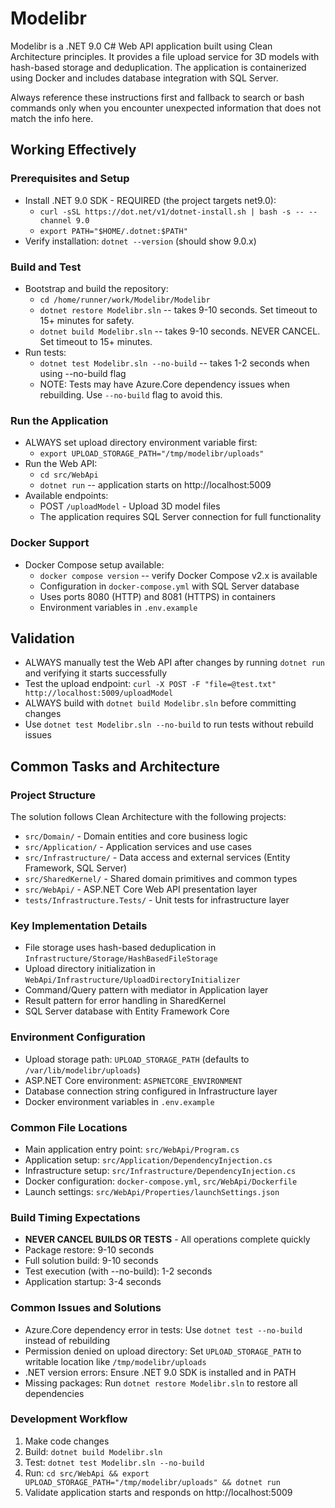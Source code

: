 # Modelibr
Modelibr is a .NET 9.0 C# Web API application built using Clean Architecture principles. It provides a file upload service for 3D models with hash-based storage and deduplication. The application is containerized using Docker and includes database integration with SQL Server.

Always reference these instructions first and fallback to search or bash commands only when you encounter unexpected information that does not match the info here.

## Working Effectively

### Prerequisites and Setup
- Install .NET 9.0 SDK - REQUIRED (the project targets net9.0):
  - `curl -sSL https://dot.net/v1/dotnet-install.sh | bash -s -- --channel 9.0`
  - `export PATH="$HOME/.dotnet:$PATH"`
- Verify installation: `dotnet --version` (should show 9.0.x)

### Build and Test
- Bootstrap and build the repository:
  - `cd /home/runner/work/Modelibr/Modelibr`
  - `dotnet restore Modelibr.sln` -- takes 9-10 seconds. Set timeout to 15+ minutes for safety.
  - `dotnet build Modelibr.sln` -- takes 9-10 seconds. NEVER CANCEL. Set timeout to 15+ minutes.
- Run tests:
  - `dotnet test Modelibr.sln --no-build` -- takes 1-2 seconds when using --no-build flag
  - NOTE: Tests may have Azure.Core dependency issues when rebuilding. Use `--no-build` flag to avoid this.

### Run the Application
- ALWAYS set upload directory environment variable first:
  - `export UPLOAD_STORAGE_PATH="/tmp/modelibr/uploads"`
- Run the Web API:
  - `cd src/WebApi`
  - `dotnet run` -- application starts on http://localhost:5009
- Available endpoints:
  - POST `/uploadModel` - Upload 3D model files
  - The application requires SQL Server connection for full functionality

### Docker Support
- Docker Compose setup available:
  - `docker compose version` -- verify Docker Compose v2.x is available
  - Configuration in `docker-compose.yml` with SQL Server database
  - Uses ports 8080 (HTTP) and 8081 (HTTPS) in containers
  - Environment variables in `.env.example`

## Validation
- ALWAYS manually test the Web API after changes by running `dotnet run` and verifying it starts successfully
- Test the upload endpoint: `curl -X POST -F "file=@test.txt" http://localhost:5009/uploadModel`
- ALWAYS build with `dotnet build Modelibr.sln` before committing changes
- Use `dotnet test Modelibr.sln --no-build` to run tests without rebuild issues

## Common Tasks and Architecture

### Project Structure
The solution follows Clean Architecture with the following projects:
- `src/Domain/` - Domain entities and core business logic
- `src/Application/` - Application services and use cases  
- `src/Infrastructure/` - Data access and external services (Entity Framework, SQL Server)
- `src/SharedKernel/` - Shared domain primitives and common types
- `src/WebApi/` - ASP.NET Core Web API presentation layer
- `tests/Infrastructure.Tests/` - Unit tests for infrastructure layer

### Key Implementation Details
- File storage uses hash-based deduplication in `Infrastructure/Storage/HashBasedFileStorage`
- Upload directory initialization in `WebApi/Infrastructure/UploadDirectoryInitializer`
- Command/Query pattern with mediator in Application layer
- Result pattern for error handling in SharedKernel
- SQL Server database with Entity Framework Core

### Environment Configuration
- Upload storage path: `UPLOAD_STORAGE_PATH` (defaults to `/var/lib/modelibr/uploads`)
- ASP.NET Core environment: `ASPNETCORE_ENVIRONMENT`
- Database connection string configured in Infrastructure layer
- Docker environment variables in `.env.example`

### Common File Locations
- Main application entry point: `src/WebApi/Program.cs`
- Application setup: `src/Application/DependencyInjection.cs`
- Infrastructure setup: `src/Infrastructure/DependencyInjection.cs`
- Docker configuration: `docker-compose.yml`, `src/WebApi/Dockerfile`
- Launch settings: `src/WebApi/Properties/launchSettings.json`

### Build Timing Expectations
- **NEVER CANCEL BUILDS OR TESTS** - All operations complete quickly
- Package restore: 9-10 seconds
- Full solution build: 9-10 seconds  
- Test execution (with --no-build): 1-2 seconds
- Application startup: 3-4 seconds

### Common Issues and Solutions
- Azure.Core dependency error in tests: Use `dotnet test --no-build` instead of rebuilding
- Permission denied on upload directory: Set `UPLOAD_STORAGE_PATH` to writable location like `/tmp/modelibr/uploads`
- .NET version errors: Ensure .NET 9.0 SDK is installed and in PATH
- Missing packages: Run `dotnet restore Modelibr.sln` to restore all dependencies

### Development Workflow
1. Make code changes
2. Build: `dotnet build Modelibr.sln` 
3. Test: `dotnet test Modelibr.sln --no-build`
4. Run: `cd src/WebApi && export UPLOAD_STORAGE_PATH="/tmp/modelibr/uploads" && dotnet run`
5. Validate application starts and responds on http://localhost:5009